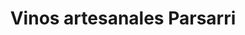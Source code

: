 ---
title: "Vinos artesanales Parsarri"
url: /santiago-de-cuba/vinos-artesanales-parsarri/
shop: Wein
---